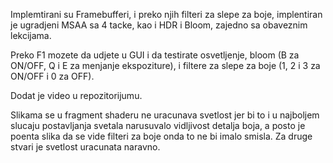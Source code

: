 Implemtirani su Framebufferi, i preko njih filteri za slepe za boje, implentiran je ugradjeni MSAA sa 4 tacke, kao i HDR i Bloom, zajedno sa obaveznim lekcijama.

Preko F1 mozete da udjete u GUI i da testirate osvetljenje, bloom (B za ON/OFF, Q i E za menjanje ekspoziture), i filtere za slepe za boje (1, 2 i 3 za ON/OFF i 0 za OFF).

Dodat je video u repozitorijumu.

Slikama se u fragment shaderu ne uracunava svetlost jer bi to i u najboljem slucaju postavljanja svetala narusuvalo vidljivost detalja boja, a posto je poenta slika da se vide filteri za boje onda to ne bi imalo smisla. Za druge stvari je svetlost uracunata naravno.
